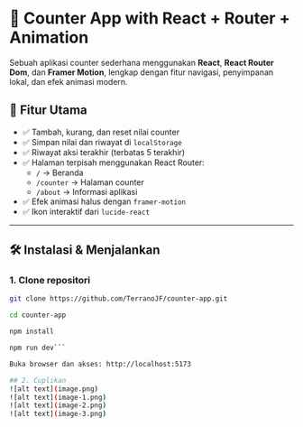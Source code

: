 # 🧮 Counter App with React + Router + Animation

Sebuah aplikasi counter sederhana menggunakan **React**, **React Router Dom**, dan **Framer Motion**, lengkap dengan fitur navigasi, penyimpanan lokal, dan efek animasi modern.

## 🚀 Fitur Utama

- ✅ Tambah, kurang, dan reset nilai counter
- ✅ Simpan nilai dan riwayat di `localStorage`
- ✅ Riwayat aksi terakhir (terbatas 5 terakhir)
- ✅ Halaman terpisah menggunakan React Router:
  - `/` → Beranda
  - `/counter` → Halaman counter
  - `/about` → Informasi aplikasi
- ✅ Efek animasi halus dengan `framer-motion`
- ✅ Ikon interaktif dari `lucide-react`

---
## 🛠️ Instalasi & Menjalankan

### 1. Clone repositori
```bash
git clone https://github.com/TerranoJF/counter-app.git

cd counter-app

npm install

npm run dev``` 

Buka browser dan akses: http://localhost:5173

## 2. Cuplikan 
![alt text](image.png)
![alt text](image-1.png)
![alt text](image-2.png)
![alt text](image-3.png)
